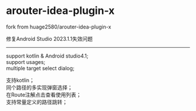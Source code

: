 # arouter-idea-plugin-x

fork from huage2580/arouter-idea-plugin-x

修复Android Studio 2023.1.1失效问题


------
support kotlin &amp; Android studio4.1;  
support usages;  
multiple target select dialog;  

支持kotlin；  
同个路径的多实现弹窗选择；  
在Route注解点击查看使用列表；  
支持常量定义的路径跳转；  
